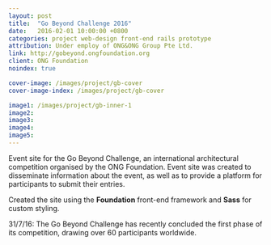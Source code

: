 ```yaml
---
layout: post
title:  "Go Beyond Challenge 2016"
date:   2016-02-01 10:00:00 +0800
categories: project web-design front-end rails prototype
attribution: Under employ of ONG&ONG Group Pte Ltd.
link: http://gobeyond.ongfoundation.org
client: ONG Foundation
noindex: true

cover-image: /images/project/gb-cover
cover-image-index: /images/project/gb-cover

image1: /images/project/gb-inner-1
image2: 
image3:
image4:
image5:
---
```


Event site for the Go Beyond Challenge, an international architectural competition organised by the ONG Foundation. Event site was created to disseminate information about the event, as well as to provide a platform for participants to submit their entries.

Created the site using the **Foundation** front-end framework and **Sass** for custom styling.

31/7/16: The Go Beyond Challenge has recently concluded the first phase of its competition, drawing over 60 participants worldwide.
